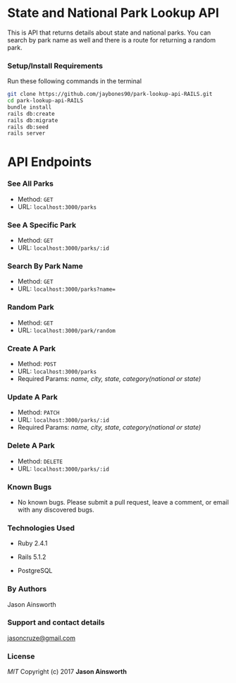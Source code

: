 # State and National Park Lookup API

This is API that returns details about state and national parks. You can search by park name as well and there is a route for returning a random park.

### Setup/Install Requirements

 Run these following commands in the terminal
 ```bash
 git clone https://github.com/jaybones90/park-lookup-api-RAILS.git
 cd park-lookup-api-RAILS
 bundle install
 rails db:create
 rails db:migrate
 rails db:seed
 rails server
```

# API Endpoints

### See All Parks
* Method: `GET`
* URL: `localhost:3000/parks`

### See A Specific Park
* Method: `GET`
* URL: `localhost:3000/parks/:id`

### Search By Park Name
* Method: `GET`
* URL: `localhost:3000/parks?name=`

### Random Park
* Method: `GET`
* URL: `localhost:3000/park/random`

### Create A Park
* Method: `POST`
* URL: `localhost:3000/parks`
* Required Params: _name, city, state, category(national or state)_

### Update A Park
* Method: `PATCH`
* URL: `localhost:3000/parks/:id`
* Required Params: _name, city, state, category(national or state)_

### Delete A Park
* Method: `DELETE`
* URL: `localhost:3000/parks/:id`







### Known Bugs
* No known bugs. Please submit a pull request, leave a comment, or email with any discovered bugs.

### Technologies Used
* Ruby 2.4.1

* Rails 5.1.2

* PostgreSQL

### By Authors
Jason Ainsworth
### Support and contact details
jasoncruze@gmail.com
### License
_MIT_
Copyright (c) 2017 **Jason Ainsworth**
